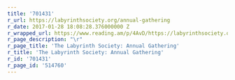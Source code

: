 ```yaml
---
title: '701431'
r_url: https://labyrinthsociety.org/annual-gathering
r_date: 2017-01-28 18:08:28.376000000 Z
r_wrapped_url: https://www.reading.am/p/4AvD/https://labyrinthsociety.org/annual-gathering
r_page_description: "\r"
r_page_title: 'The Labyrinth Society: Annual Gathering'
r_title: 'The Labyrinth Society: Annual Gathering'
r_id: '701431'
r_page_id: '514760'
---
```



